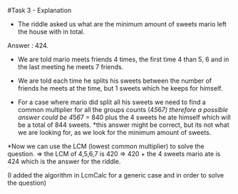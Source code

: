 #Task 3 - Explanation

* The riddle asked us what are the minimum amount of sweets mario left the house with in total.

Answer : 424.

* We are told mario meets friends 4 times, the first time 4 than 5, 6 and in the last meeting he meets 7 friends.
* We are told each time he splits his sweets between the number of friends he meets at the time, but 1 sweets which he keeps for himself.

* For a case where mario did split all his sweets we need to find a common multiplier for all the groups counts (4*5*6*7)
therefore a possible answer could be 4*5*6*7 = 840 plus the 4 sweets he ate himself which will be a total of 844 sweets.
*this answer might be correct, but its not what we are looking for, as we look for the minimum amount of sweets.

*Now we can use the LCM (lowest common multiplier) to solve the question. 
=> the LCM of 4,5,6,7 is 420 
=> 420 + the 4 sweets mario ate is 424 which is the answer for the riddle.

(I added the algorithm in LcmCalc for a generic case and in order to solve the question)